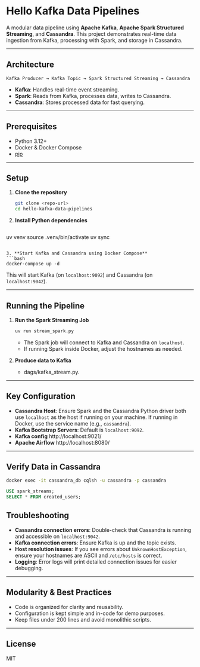 # Hello Kafka Data Pipelines

A modular data pipeline using **Apache Kafka**, **Apache Spark Structured Streaming**, and **Cassandra**. This project demonstrates real-time data ingestion from Kafka, processing with Spark, and storage in Cassandra.

---

## Architecture

```
Kafka Producer → Kafka Topic → Spark Structured Streaming → Cassandra
```
- **Kafka**: Handles real-time event streaming.
- **Spark**: Reads from Kafka, processes data, writes to Cassandra.
- **Cassandra**: Stores processed data for fast querying.

---

## Prerequisites

- Python 3.12+
- Docker & Docker Compose
- [pip](https://pip.pypa.io/en/stable/)

---

## Setup

1. **Clone the repository**
   ```bash
   git clone <repo-url>
   cd hello-kafka-data-pipelines
   ```

2. **Install Python dependencies**
   ```bash
  uv venv
  source .venv/bin/activate 
  uv sync
   ```

3. **Start Kafka and Cassandra using Docker Compose**
   ```bash
   docker-compose up -d
   ```
   This will start Kafka (on `localhost:9092`) and Cassandra (on `localhost:9042`).

---

## Running the Pipeline

1. **Run the Spark Streaming Job**
   ```bash
   uv run stream_spark.py
   ```
   - The Spark job will connect to Kafka and Cassandra on `localhost`.
   - If running Spark inside Docker, adjust the hostnames as needed.

2. **Produce data to Kafka**
   - dags/kafka_stream.py.

---

## Key Configuration

- **Cassandra Host**: Ensure Spark and the Cassandra Python driver both use `localhost` as the host if running on your machine. If running in Docker, use the service name (e.g., `cassandra`).
- **Kafka Bootstrap Servers**: Default is `localhost:9092`.
- **Kafka config** http://localhost:9021/
- **Apache Airflow** http://localhost:8080/
---

## Verify Data in Cassandra
```bash
docker exec -it cassandra_db cqlsh -u cassandra -p cassandra
```

```sql
USE spark_streams;
SELECT * FROM created_users;
```

## Troubleshooting

- **Cassandra connection errors**: Double-check that Cassandra is running and accessible on `localhost:9042`.
- **Kafka connection errors**: Ensure Kafka is up and the topic exists.
- **Host resolution issues**: If you see errors about `UnknownHostException`, ensure your hostnames are ASCII and `/etc/hosts` is correct.
- **Logging**: Error logs will print detailed connection issues for easier debugging.

---

## Modularity & Best Practices

- Code is organized for clarity and reusability.
- Configuration is kept simple and in-code for demo purposes.
- Keep files under 200 lines and avoid monolithic scripts.

---

## License

MIT
